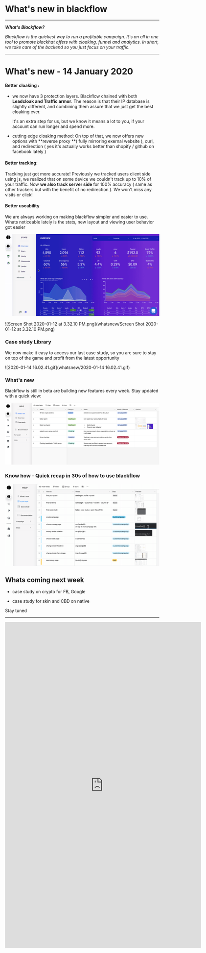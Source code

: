 # What's new in blackflow

---

***What's Blackflow?***

*Blackflow is the quickest way to run a profitable campaign. It's an all in one tool to promote blackhat offers with cloaking, funnel and analytics. In short, we take care of the backend so you just focus on your traffic.*

---





# What's new - 14 January 2020



#### Better cloaking :

- we now have 3 protection layers. Blackflow chained with both **Leadcloak and Traffic armor**. The reason is that their IP database is slightly different, and combining them assure that we just get the best cloaking ever.
  
  It's an extra step for us, but we know it means a lot to you, if your account can run longer and spend more.

- cutting edge cloaking method: On top of that, we now offers new options with **reverse proxy **( fully mirroring exernal website ), curl, and redirection ( yes it's actually works better than shopify / github on facebook lately )

#### Better tracking:

Tracking just got more accurate! Previously we tracked users client side using js, we realized that on some device we couldn't track up to 10% of your traffic. Now **we also track server side** for 100% accuracy ( same as other trackers but with the benefit of no redirection ). We won't miss any visits or click! 

#### Better useability

We are always working on making blackflow simpler and easier to use. Whats noticeable lately is the stats, new layout and viewing user behavior got easier

![stats.gif](whatsnew/stats.gif)

![Screen Shot 2020-01-12 at 3.32.10 PM.png](whatsnew/Screen Shot 2020-01-12 at 3.32.10 PM.png)

### Case study Library

We now make it easy to access our last case study, so you are sure to stay on top of the game and profit from the latest opportunity

![2020-01-14 16.02.41.gif](whatsnew/2020-01-14 16.02.41.gif)

### What's new

Blackflow is still in beta are building new features every week. Stay updated with a quick view:

![whatsnew.png](whatsnew/whatsnew.png)

### Know how - Quick recap in 30s of how to use blackflow

![howto.gif](whatsnew/howto.gif)

## 

## Whats coming next week

- case study on crypto for FB, Google

- case study for skin and CBD on native

Stay tuned

____







<iframe src="https://docs.google.com/forms/d/e/1FAIpQLSfLMo_1KjNKLT4ZfYUFqKi5ZdJWI-MDgwhYDbVDM8EVC2kERQ/viewform?embedded=true" width="640" height="1065" frameborder="0" marginheight="0" marginwidth="0">Loading…</iframe>
